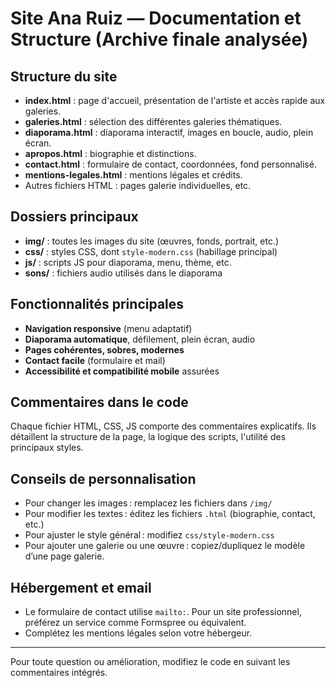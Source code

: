# Site Ana Ruiz — Documentation et Structure (Archive finale analysée)

## Structure du site

- **index.html** : page d'accueil, présentation de l'artiste et accès rapide aux galeries.
- **galeries.html** : sélection des différentes galeries thématiques.
- **diaporama.html** : diaporama interactif, images en boucle, audio, plein écran.
- **apropos.html** : biographie et distinctions.
- **contact.html** : formulaire de contact, coordonnées, fond personnalisé.
- **mentions-legales.html** : mentions légales et crédits.
- Autres fichiers HTML : pages galerie individuelles, etc.

## Dossiers principaux
- **img/** : toutes les images du site (œuvres, fonds, portrait, etc.)
- **css/** : styles CSS, dont `style-modern.css` (habillage principal)
- **js/** : scripts JS pour diaporama, menu, thème, etc.
- **sons/** : fichiers audio utilisés dans le diaporama

## Fonctionnalités principales
- **Navigation responsive** (menu adaptatif)
- **Diaporama automatique**, défilement, plein écran, audio
- **Pages cohérentes, sobres, modernes**
- **Contact facile** (formulaire et mail)
- **Accessibilité et compatibilité mobile** assurées

## Commentaires dans le code
Chaque fichier HTML, CSS, JS comporte des commentaires explicatifs.
Ils détaillent la structure de la page, la logique des scripts, l'utilité des principaux styles.

## Conseils de personnalisation
- Pour changer les images : remplacez les fichiers dans `/img/`
- Pour modifier les textes : éditez les fichiers `.html` (biographie, contact, etc.)
- Pour ajuster le style général : modifiez `css/style-modern.css`
- Pour ajouter une galerie ou une œuvre : copiez/dupliquez le modèle d’une page galerie.

## Hébergement et email
- Le formulaire de contact utilise `mailto:`. Pour un site professionnel, préférez un service comme Formspree ou équivalent.
- Complétez les mentions légales selon votre hébergeur.

---
Pour toute question ou amélioration, modifiez le code en suivant les commentaires intégrés.
